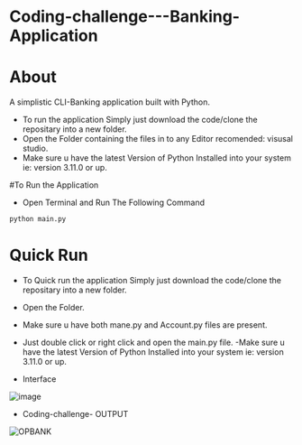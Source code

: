 # Coding-challenge---Banking-Application


# About
A simplistic CLI-Banking application built with Python.

- To run the application Simply just download the code/clone the repositary into a new folder.
- Open the Folder containing the files in to any Editor  recomended: visusal studio. 
- Make sure u have the latest Version of Python Installed into your system ie: version 3.11.0 or up.

#To Run the Application 
- Open Terminal and Run The Following Command

```sh
python main.py
```


# Quick Run 

- To Quick run the application Simply just download the code/clone the repositary into a new folder.
- Open the Folder.
- Make sure u have both mane.py and Account.py files are present.
- Just double click or right click and open the main.py file.
-Make sure u have the latest Version of Python Installed into your system ie: version 3.11.0 or up.

- Interface

![image](https://user-images.githubusercontent.com/65447291/203993227-43dffcee-9b35-49a2-9d6e-f1949a4a63b7.png)




- Coding-challenge- OUTPUT



![OPBANK](https://user-images.githubusercontent.com/65447291/203993334-30ac9c1d-170d-4b22-9699-b0f633500359.JPG)
